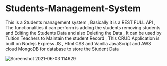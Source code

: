 # Students-Management-System
This is a Students management system , Basically it is a REST FULL API , The functionalities it can perform is adding the students removing students and Editing the Students Data and also Deleting the Data , It can be used by Tuition Teachers to Maintain the student Record , This CRUD Application is built on Nodejs Express JS , Html CSS and Vanilla JavaScript and AWS cloud MongoDB for database  to store the Student Data 

![Screenshot 2021-06-03 114629](https://user-images.githubusercontent.com/56068173/120598785-53678900-c464-11eb-90d1-82d730842300.png)
